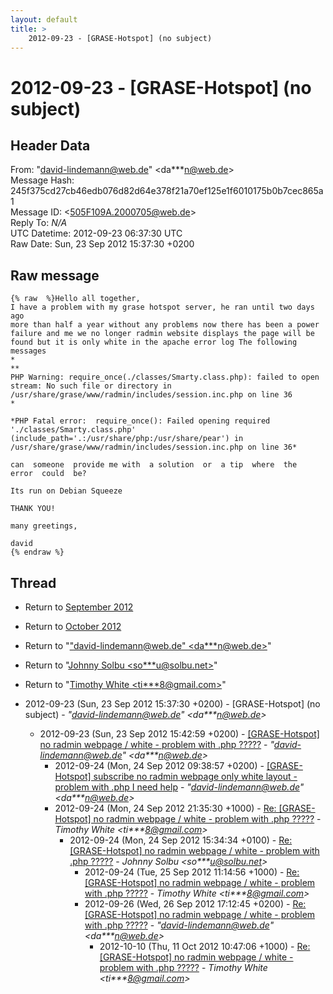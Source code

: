 ```yaml
---
layout: default
title: >
    2012-09-23 - [GRASE-Hotspot] (no subject)
---
```


# 2012-09-23 - [GRASE-Hotspot] (no subject)

## Header Data

From: "david-lindemann@web.de" \<da***n@web.de\><br>
Message Hash: 245f375cd27cb46edb076d82d64e378f21a70ef125e1f6010175b0b7cec865a1<br>
Message ID: \<505F109A.2000705@web.de\><br>
Reply To: _N/A_<br>
UTC Datetime: 2012-09-23 06:37:30 UTC<br>
Raw Date: Sun, 23 Sep 2012 15:37:30 +0200<br>

## Raw message

```
{% raw  %}Hello all together,
I have a problem with my grase hotspot server, he ran until two days ago 
more than half a year without any problems now there has been a power 
failure and me we no longer radmin website displays the page will be 
found but it is only white in the apache error log The following messages
*
**
PHP Warning: require_once(./classes/Smarty.class.php): failed to open 
stream: No such file or directory in 
/usr/share/grase/www/radmin/includes/session.inc.php on line 36
*

*PHP Fatal error:  require_once(): Failed opening required './classes/Smarty.class.php' (include_path='.:/usr/share/php:/usr/share/pear') in /usr/share/grase/www/radmin/includes/session.inc.php on line 36*

can  someone  provide me with  a solution  or  a tip  where  the  error  could  be?

Its run on Debian Squeeze

THANK YOU!

many greetings,

david
{% endraw %}
```

## Thread

+ Return to [September 2012](/archive/2012/09)
+ Return to [October 2012](/archive/2012/10)

+ Return to "["david-lindemann@web.de" <da***n<span>@</span>web.de>](/authors/da___n_at_web_de)"
+ Return to "[Johnny Solbu <so***u<span>@</span>solbu.net>](/authors/so___u_at_solbu_net)"
+ Return to "[Timothy White <ti***8<span>@</span>gmail.com>](/authors/ti___8_at_gmail_com)"

+ 2012-09-23 (Sun, 23 Sep 2012 15:37:30 +0200) - [GRASE-Hotspot] (no subject) - _"david-lindemann@web.de" \<da***n@web.de\>_
  + 2012-09-23 (Sun, 23 Sep 2012 15:42:59 +0200) - [[GRASE-Hotspot] no radmin webpage / white - problem with .php ?????](/archive/2012/09/0986b0e679eb9165e6a42b3f94c4cf72fca19b2b7f9585a0203f658ab35e99d7) - _"david-lindemann@web.de" \<da***n@web.de\>_
    + 2012-09-24 (Mon, 24 Sep 2012 09:38:57 +0200) - [[GRASE-Hotspot] subscribe no radmin webpage only white layout - problem with .php I need help](/archive/2012/09/7c56b72a22a81806cdd11ba1fef81c2cb366e1e9718d1fbc09c369bf979e504f) - _"david-lindemann@web.de" \<da***n@web.de\>_
    + 2012-09-24 (Mon, 24 Sep 2012 21:35:30 +1000) - [Re: [GRASE-Hotspot] no radmin webpage / white - problem with .php	?????](/archive/2012/09/66336d9121f8e4256222d9e2d19d05a6f16d5ae25d26dc3d6c98c64125964541) - _Timothy White \<ti***8@gmail.com\>_
      + 2012-09-24 (Mon, 24 Sep 2012 15:34:34 +0100) - [Re: [GRASE-Hotspot] no radmin webpage / white - problem with .php	?????](/archive/2012/09/eb7990a6859f31a9f5e65c1746dfdb6e584fdac184a548e1414f1458823dc437) - _Johnny Solbu \<so***u@solbu.net\>_
        + 2012-09-24 (Tue, 25 Sep 2012 11:14:56 +1000) - [Re: [GRASE-Hotspot] no radmin webpage / white - problem with .php	?????](/archive/2012/09/aba8572d531df67f946bdcc1d23d4f2d1c56b475418cbe0b0b83857b3a9bd31a) - _Timothy White \<ti***8@gmail.com\>_
        + 2012-09-26 (Wed, 26 Sep 2012 17:12:45 +0200) - [Re: [GRASE-Hotspot] no radmin webpage / white - problem with .php ?????](/archive/2012/09/0351a9223817a26abc946becd928b9c87174d15f898eb25d6ff3533c99750f81) - _"david-lindemann@web.de" \<da***n@web.de\>_
          + 2012-10-10 (Thu, 11 Oct 2012 10:47:06 +1000) - [Re: [GRASE-Hotspot] no radmin webpage / white - problem with .php	?????](/archive/2012/10/1f9db9e13cf6c34f227e487c41f88d912aa64b535b806aeb511a458264806b99) - _Timothy White \<ti***8@gmail.com\>_

